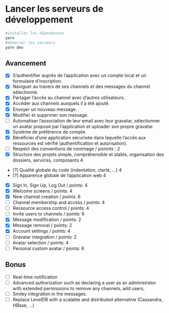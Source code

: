 
# Lancer les serveurs de développement

```bash
#installer les dépendances
yarn
#démarrer les serveurs
yarn dev
```

## Avancement

- [x] S’authentifier auprès de l’application avec un compte local et un formulaire d’inscription.
- [x] Naviguer au travers de ses channels et des messages du channel sélectionné.
- [x] Partager l’accès au channel avec d’autres utilisateurs.
- [x] Accéder aux channels auxquels il a été ajouté.
- [x] Envoyer un nouveau message.
- [x] Modifier et supprimer son message.
- [ ] Automatiser l’association de leur email avec leur gravatar, sélectionner un avatar proposé par l’application et uploader son propre gravatar.
- [x] Système de préférence de compte.
- [x] Bénéficier d’une application sécurisée dans laquelle l’accès aux ressources est vérifié (authentification et autorisation).
- [ ] Respect des conventions de nommage / poinnts : 2
- [x] Structure des projets simple, compréhensible et stable, organisation des dossiers, services, composants 4
- [?] Qualité globale du code (indentation, clarté, …) 4
- [?] Apparence globale de l’application web 4
- [x] Sign In, Sign Up, Log Out / points: 4   
- [x] Welcome screens / points: 4   
- [x] New channel creation  / points: 6   
- [ ] Channel membership and access / points: 4
- [ ] Ressource access control / points: 4
- [ ] Invite users to channels / points: 6
- [x] Message modification / points: 2
- [x] Message removal / points: 2
- [x] Account settings  / points: 4
- [ ] Gravatar integration  / points: 2
- [ ] Avatar selection / points: 4
- [ ] Personal custom avatar / points: 6   

## Bonus
- [ ] Real-time notification
- [ ] Advanced authorization such as declaring a user as an administrator with extended permissions to remove any channels, add users,
- [ ] Smiley integration in the messages.
- [ ] Replace LevelDB with a scalable and distributed alternative (Cassandra, HBase, ...)